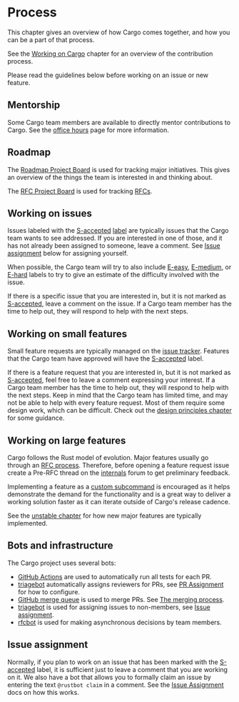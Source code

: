 # Process

This chapter gives an overview of how Cargo comes together, and how you can be
a part of that process.

See the [Working on Cargo] chapter for an overview of the contribution
process.

Please read the guidelines below before working on an issue or new feature.

[Working on Cargo]: working-on-cargo.md

## Mentorship

Some Cargo team members are available to directly mentor contributions to Cargo.
See the [office hours] page for more information.

[office hours]: https://github.com/rust-lang/cargo/wiki/Office-Hours

## Roadmap

The [Roadmap Project Board] is used for tracking major initiatives. This gives
an overview of the things the team is interested in and thinking about.

The [RFC Project Board] is used for tracking [RFCs].

[the 2020 roadmap]: https://blog.rust-lang.org/inside-rust/2020/01/10/cargo-in-2020.html
[Roadmap Project Board]: https://github.com/orgs/rust-lang/projects/37
[RFC Project Board]: https://github.com/orgs/rust-lang/projects/36
[RFCs]: https://github.com/rust-lang/rfcs/

## Working on issues

Issues labeled with the [S-accepted] [label] are typically issues that the
Cargo team wants to see addressed. If you are interested in one of those, and
it has not already been assigned to someone, leave a comment. See [Issue
assignment](#issue-assignment) below for assigning yourself.

When possible, the Cargo team will try to also include [E-easy], [E-medium],
or [E-hard] labels to try to give an estimate of the difficulty involved with
the issue.

If there is a specific issue that you are interested in, but it is not marked
as [S-accepted], leave a comment on the issue. If a Cargo team member has the
time to help out, they will respond to help with the next steps.

[E-easy]: https://github.com/rust-lang/cargo/labels/E-easy
[E-medium]: https://github.com/rust-lang/cargo/labels/E-medium
[E-hard]: https://github.com/rust-lang/cargo/labels/E-hard
[S-accepted]: https://github.com/rust-lang/cargo/labels/S-accepted
[label]: ../issues.md#issue-labels

## Working on small features

Small feature requests are typically managed on the [issue
tracker][issue-feature-request]. Features that the Cargo team have approved
will have the [S-accepted] label.

If there is a feature request that you are interested in, but it is not marked
as [S-accepted], feel free to leave a comment expressing your interest. If a
Cargo team member has the time to help out, they will respond to help with the
next steps. Keep in mind that the Cargo team has limited time, and may not be
able to help with every feature request. Most of them require some design
work, which can be difficult. Check out the [design principles chapter] for
some guidance.

## Working on large features

Cargo follows the Rust model of evolution. Major features usually go through
an [RFC process]. Therefore, before opening a feature request issue create a
Pre-RFC thread on the [internals][irlo] forum to get preliminary feedback.

Implementing a feature as a [custom subcommand][subcommands] is encouraged as
it helps demonstrate the demand for the functionality and is a great way to
deliver a working solution faster as it can iterate outside of Cargo's release
cadence.

See the [unstable chapter] for how new major features are typically
implemented.

[unstable chapter]: unstable.md

## Bots and infrastructure

The Cargo project uses several bots:

* [GitHub Actions] are used to automatically run all tests for each PR.
* [triagebot] automatically assigns reviewers for PRs, see [PR Assignment] for
  how to configure.
* [GitHub merge queue] is used to merge PRs. See [The merging process].
* [triagebot] is used for assigning issues to non-members, see [Issue
  assignment](#issue-assignment).
* [rfcbot] is used for making asynchronous decisions by team members.

[GitHub merge queue]: https://docs.github.com/en/repositories/configuring-branches-and-merges-in-your-repository/configuring-pull-request-merges/managing-a-merge-queue
[The merging process]: working-on-cargo.md#the-merging-process
[GitHub Actions]: https://github.com/features/actions
[triagebot]: https://forge.rust-lang.org/triagebot/index.html
[rfcbot]: https://github.com/rust-lang/rfcbot-rs
[PR Assignment]: https://forge.rust-lang.org/triagebot/pr-assignment.html

## Issue assignment

Normally, if you plan to work on an issue that has been marked with the
[S-accepted] label, it is sufficient just to leave a comment that you are
working on it. We also have a bot that allows you to formally claim an issue
by entering the text `@rustbot claim` in a comment. See the [Issue Assignment] docs
on how this works.


[Issue Assignment]: https://forge.rust-lang.org/triagebot/issue-assignment.html
[team]: https://www.rust-lang.org/governance/teams/dev-tools#cargo
[Zulip]: https://rust-lang.zulipchat.com/#narrow/stream/246057-t-cargo
[issue-feature-request]: https://github.com/rust-lang/cargo/labels/C-feature-request
[Feature accepted]: https://github.com/rust-lang/cargo/labels/Feature%20accepted
[design principles chapter]: ../design.md
[RFC process]: ./rfc.md
[irlo]: https://internals.rust-lang.org/
[subcommands]: https://doc.rust-lang.org/cargo/reference/external-tools.html#custom-subcommands
